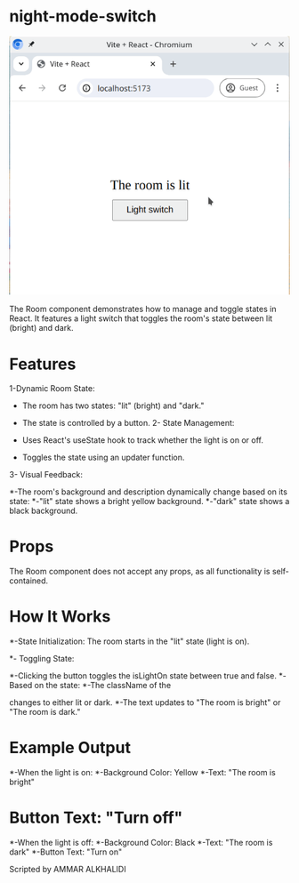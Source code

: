 # night-mode-switch


![Screnshoot]( https://github.com/Ammar-Alkhalidi/night-mode-switch/blob/main/reference.gif)


The Room component demonstrates how to manage and toggle states in React. It features a light switch that toggles the room's state between lit (bright) and dark.

# Features
1-Dynamic Room State:

* The room has two states: "lit" (bright) and "dark."
* The state is controlled by a button.
2- State Management:

* Uses React's useState hook to track whether the light is on or off.
* Toggles the state using an updater function.
  
3- Visual Feedback:

*-The room's background and description dynamically change based on its state:
*-"lit" state shows a bright yellow background.
*-"dark" state shows a black background.

# Props
The Room component does not accept any props, as all functionality is self-contained.

# How It Works
*-State Initialization:
The room starts in the "lit" state (light is on).

*- Toggling State:

*-Clicking the button toggles the isLightOn state between true and false.
*-Based on the state:
*-The className of the <div> changes to either lit or dark.
*-The text updates to "The room is bright" or "The room is dark."


# Example Output
*-When the light is on:
*-Background Color: Yellow
*-Text: "The room is bright"
# Button Text: "Turn off"
*-When the light is off:
*-Background Color: Black
*-Text: "The room is dark"
*-Button Text: "Turn on"


Scripted by AMMAR ALKHALIDI
